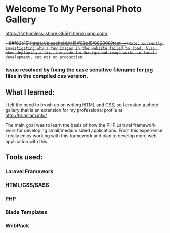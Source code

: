 # Welcome To My Personal Photo Gallery

https://fathomless-shore-36561.herokuapp.com/

~~- ![#f03c15]~~(~~https://placehold.it/15/f03c15/000000?text=+)`Note: currently investigating why a few images in the website failed to load. Also, when deploying a fix, the code for background image works in local development, but not on production.`~~ 
### Issue resolved by fixing the case sensitive filename for jpg files in the compiled css version.



## What I learned:
I felt the need to brush up on writing HTML and CSS, so I created a photo gallery that is an extension for my professional profile at http://brianlam.info/ 

The main goal was to learn the basis of how the PHP Laravel framework work for developing small/medium sized applications. From this experience, I really enjoy working with this framework and plan to develop more web application with this. 


## Tools used:
### Laravel Framework
### HTML/CSS/SASS
### PHP
### Blade Templates
### WebPack
